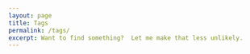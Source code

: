 ```yaml
---
layout: page
title: Tags
permalink: /tags/
excerpt: Want to find something?  Let me make that less unlikely.
---
```

